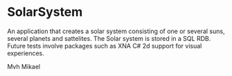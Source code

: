 SolarSystem
===========

An application that creates a solar system consisting of one or several suns, several planets and sattelites. The Solar system is stored in a SQL RDB. Future tests involve packages such as XNA C# 2d support for visual experiences. 

Mvh Mikael
